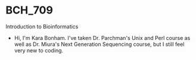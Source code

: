 # BCH_709
Introduction to Bioinformatics
- Hi, I'm Kara Bonham. I've taken Dr. Parchman's Unix and Perl course as well as Dr. Miura's Next Generation Sequencing course, but I still feel very new to coding.
